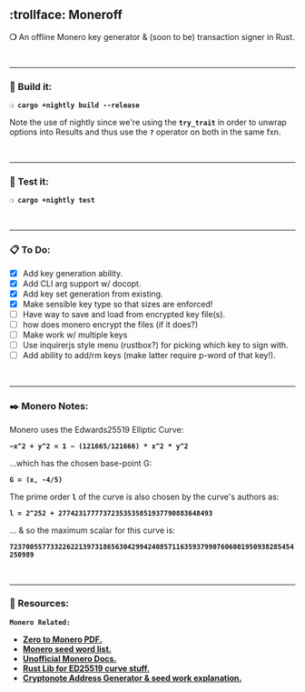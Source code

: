 ## :trollface: Moneroff

__❍__ An offline Monero key generator & (soon to be) transaction signer in Rust.

&nbsp;

***

### :wrench: Build it:

__`❍ cargo +nightly build --release`__

Note the use of nightly since we're using the __`try_trait`__ in order to unwrap options into Results and thus use the __`?`__ operator on both in the same fxn.

&nbsp;

***

### :school_satchel: Test it:

__`❍ cargo +nightly test`__

&nbsp;

***

### :clipboard: To Do:

- [x] Add key generation ability.
- [x] Add CLI arg support w/ docopt.
- [x] Add key set generation from existing.
- [x] Make sensible key type so that sizes are enforced!
- [ ] Have way to save and load from encrypted key file(s).
- [ ] how does monero encrypt the files (if it does?)
- [ ] Make work w/ multiple keys
- [ ] Use inquirerjs style menu (rustbox?) for picking which key to sign with.
- [ ] Add ability to add/rm keys (make latter require p-word of that key!).

&nbsp;

***

### :black_nib: Monero Notes:

Monero uses the Edwards25519 Elliptic Curve:

__`−x^2 + y^2 = 1 − (121665/121666) * x^2 * y^2`__

...which has the chosen base-point G:

__`G = (x, -4/5)`__

The prime order __`l`__ of the curve is also chosen by the curve's authors as:

__`l = 2^252 + 27742317777372353535851937790883648493`__

… & so the maximum scalar for this curve is:

__`7237005577332262213973186563042994240857116359379907606001950938285454250989`__

&nbsp;

***

### :nut_and_bolt: Resources:

__`Monero Related: `__

 - __[Zero to Monero PDF.](https://www.getmonero.org/library/Zero-to-Monero-1-0-0.pdf)__
 - __[Monero seed word list.](https://github.com/monero-project/monero/blob/master/src/mnemonics/english.h)__
 - __[Unofficial Monero Docs.](https://monerodocs.org/)__
 - __[Rust Lib for ED25519 curve stuff.](https://github.com/dalek-cryptography/curve25519-dalek)__
 - __[Cryptonote Address Generator & seed work explanation.](https://xmr.llcoins.net/addresstests.html)__

&nbsp;
